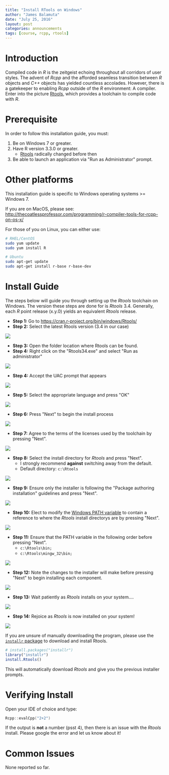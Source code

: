 ```yaml
---
title: "Install RTools on Windows"
author: "James Balamuta"
date: "July 25, 2016"
layout: post
categories: announcements
tags: [course, rcpp, rtools]
---
```


# Introduction

Compiled code in *R* is the zeitgeist echoing throughout all corridors of
user styles. The advent of *Rcpp* and the afforded seamless transition between
*R* objects and *C++* objects has yielded countless accolades. However, there
is a gatekeeper to enabling *Rcpp* outside of the *R* environment: A compiler. 
Enter into the picture [Rtools](https://cran.r-project.org/bin/windows/Rtools/),
which provides a toolchain to compile code with *R*. 

# Prerequisite

In order to follow this installation guide, you must:

1. Be on Windows 7 or greater. 
2. Have R version 3.3.0 or greater. 
    - [Rtools](https://cran.r-project.org/bin/windows/Rtools/) radically changed before then
3. Be able to launch an application via "Run as Administrator" prompt.

# Other platforms

This installation guide is specific to Windows operating systems >= Windows 7.

If you are on MacOS, please see: <http://thecoatlessprofessor.com/programming/r-compiler-tools-for-rcpp-on-os-x/>

For those of you on Linux, you can either use:


```bash
# RHEL/CentOS
sudo yum update
sudo yum install R

# Ubuntu
sudo apt-get update
sudo apt-get install r-base r-base-dev
```

# Install Guide

The steps below will guide you through setting up the *Rtools* toolchain on Windows. 
The version these steps are done for is *Rtools* 3.4. Generally, each *R* point
release (x.y.0) yields an equivalent *Rtools* release. 

- **Step 1:** Go to <https://cran.r-project.org/bin/windows/Rtools/>
- **Step 2:** Select the latest Rtools version (3.4 in our case)

![](/figure/source/2016-07-25-install-rtools-for-rcpp/rtools_homepage.PNG)

- **Step 3:** Open the folder location where Rtools can be found.
- **Step 4:** Right click on the "Rtools34.exe" and select "Run as administrator"

![](/figure/source/2016-07-25-install-rtools-for-rcpp/rtools_run_as_admin.png)

- **Step 4:** Accept the UAC prompt that appears

![](/figure/source/2016-07-25-install-rtools-for-rcpp/rtools_uac.PNG)

- **Step 5:** Select the appropriate language and press "OK"

![](/figure/source/2016-07-25-install-rtools-for-rcpp/rtools_language.PNG)

- **Step 6:** Press "Next" to begin the install process

![](/figure/source/2016-07-25-install-rtools-for-rcpp/rtools_licensing.PNG)

- **Step 7:** Agree to the terms of the licenses used by the toolchain by pressing
"Next".

![](/figure/source/2016-07-25-install-rtools-for-rcpp/rtools_licensing.PNG)

- **Step 8:** Select the install directory for *Rtools* and press "Next".
     - I strongly recommend **against** switching away from the default. 
     - Default directory: `c:\Rtools`
     
![](/figure/source/2016-07-25-install-rtools-for-rcpp/rtools_install_directory.PNG)

- **Step 9:** Ensure only the installer is following the
"Package authoring installation" guidelines and press "Next".

![](/figure/source/2016-07-25-install-rtools-for-rcpp/rtools_install_components.PNG)

- **Step 10:** Elect to modify the [Windows PATH variable](http://superuser.com/a/949577/429046)
to contain a reference to where the *Rtools* install directorys are by pressing "Next".

![](/figure/source/2016-07-25-install-rtools-for-rcpp/rtools_system_path.PNG)

- **Step 11:** Ensure that the PATH variable in the following order before pressing "Next".
     - `c:\Rtools\bin;`
     - `c:\Rtools\mingw_32\bin;`
     
![](/figure/source/2016-07-25-install-rtools-for-rcpp/rtools_PATH_variable_highlight.PNG)

- **Step 12:** Note the changes to the installer will make before pressing "Next" 
to begin installing each component. 

![](/figure/source/2016-07-25-install-rtools-for-rcpp/rtools_install_agreement.PNG)

- **Step 13:** Wait patiently as *Rtools* installs on your system.... 

![](/figure/source/2016-07-25-install-rtools-for-rcpp/rtools_install_progress.PNG)

- **Step 14:** Rejoice as *Rtools* is now installed on your system!

![](/figure/source/2016-07-25-install-rtools-for-rcpp/rtools_finished_install.PNG)


If you are unsure of manually downloading the program, please use the 
[`installr` package](https://cran.r-project.org/web/packages/installr/index.html) 
to download and install Rtools.


```r
# install.packages("installr")
library("installr")
install.Rtools()
```

This will automatically download *Rtools* and give you the
previous installer prompts. 

# Verifying Install

Open your IDE of choice and type:


```cpp
Rcpp::evalCpp("2+2")
```

If the output is **not** a number (psst 4), then there is an issue with the *Rtools*
install. Please google the error and let us know about it! 

# Common Issues

None reported so far.
